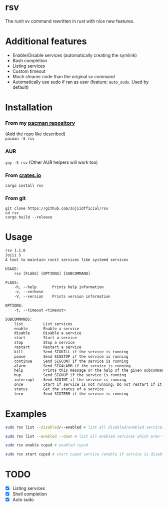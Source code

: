 # rsv
The runit sv command rewritten in rust with nice new features.

# Additional features
- Enable/Disable services (automatically creating the symlink)
- Bash completion
- Listing services
- Custom timeout
- Much cleaner code than the original sv command
- Automatically use sudo if ran as user (feature: `auto_sudo`. Used by default)

# Installation

### From my [pacman repository](https://repo.jojii.de)
(Add the repo like described)<br>
`pacman -S rsv`

### AUR
`yay -S rsv` (Other AUR helpers will work too)

### From [crates.io](https://crates.io/crates/rsv)
`cargo install rsv`

### From git
```
git clone https://github.com/JojiiOfficial/rsv
cd rsv
cargo build --release
```

# Usage
```txt
rsv 1.1.0
Jojii S
A tool to maintain runit services like systemd services

USAGE:
    rsv [FLAGS] [OPTIONS] [SUBCOMMAND]

FLAGS:
    -h, --help       Prints help information
    -v, --verbose    
    -V, --version    Prints version information

OPTIONS:
    -t, --timeout <timeout>    

SUBCOMMANDS:
    list         List services
    enable       Enable a service
    disable      Disable a service
    start        Start a service
    stop         Stop a service
    restart      Restart a service
    kill         Send SIGKILL if the service is running
    pause        Send SIGSTOP if the service is running
    continue     Send SIGCONT if the service is running
    alarm        Send SIGALARM if the service is running
    help         Prints this message or the help of the given subcommand(s)
    hup          Send SIGHUP if the service is running
    interrupt    Send SIGINT if the service is running
    once         Start if service is not running. Do not restart if it stops
    status       Get the status of a service
    term         Send SIGTERM if the service is running
```

# Examples
```bash
sudo rsv list --disabled/--enabled # list all disabled/enabled services 
```

```bash
sudo rsv list --enabled --down # list all enabled services which aren't running
```

```bash
sudo rsv enable cupsd # enabled cupsd
```

```bash
sudo rsv start cupsd # start cupsd service (enable if service is disabled)
```

# TODO
- [x] Listing services
- [x] Shell completion
- [x] Auto sudo
